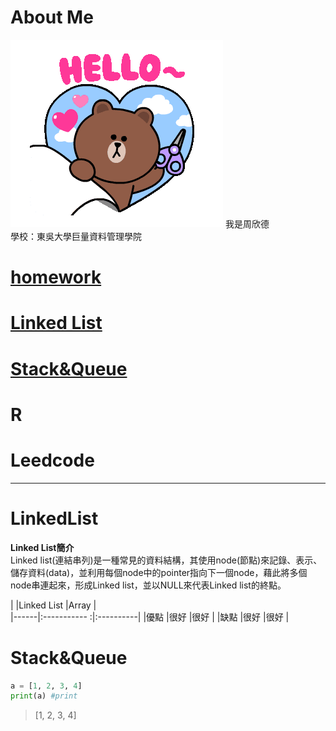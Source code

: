 # About Me
<img src='tenor.gif'>
我是周欣德</br>
學校：東吳大學巨量資料管理學院


# [homework](https://github.com/ChouHsinTe1010/DSA2019/tree/master/homework)
# [Linked List](#LinkedList) 
# [Stack&Queue](#Stack&Queue)
# R
# Leedcode 
----------
# **LinkedList**
**Linked List簡介**</br>
Linked list(連結串列)是一種常見的資料結構，其使用node(節點)來記錄、表示、儲存資料(data)，並利用每個node中的pointer指向下一個node，藉此將多個node串連起來，形成Linked list，並以NULL來代表Linked list的終點。


|      |Linked List   |Array      |     
|------|:----------- :|:----------|
|優點   |很好          |很好        |
|缺點   |很好          |很好        | 


# **Stack&Queue**


```python
a = [1, 2, 3, 4]
print(a) #print
```
> [1, 2, 3, 4]
